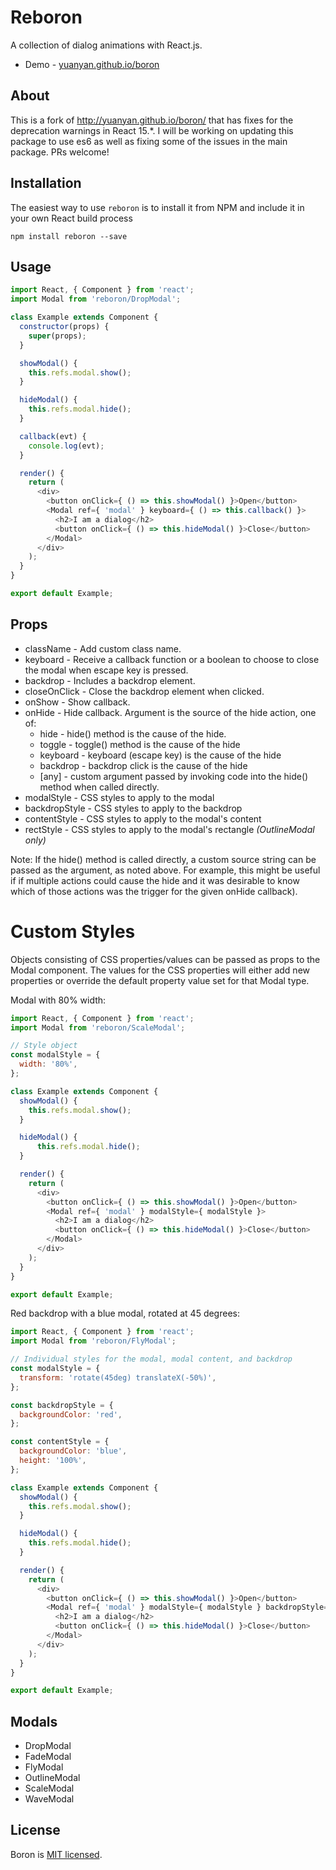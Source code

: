 Reboron
=====
A collection of dialog animations with React.js.

* Demo - [yuanyan.github.io/boron](http://yuanyan.github.io/boron/)

## About
This is a fork of http://yuanyan.github.io/boron/ that has fixes for the deprecation warnings in React 15.*. I will be working on updating this package to use es6 as well as fixing some of the issues in the main package. PRs welcome!

## Installation
The easiest way to use `reboron` is to install it from NPM and include it in your own React build process
```
npm install reboron --save
```

## Usage
``` javascript
import React, { Component } from 'react';
import Modal from 'reboron/DropModal';

class Example extends Component {
  constructor(props) {
    super(props);
  }

  showModal() {
    this.refs.modal.show();
  }

  hideModal() {
    this.refs.modal.hide();
  }

  callback(evt) {
    console.log(evt);
  }

  render() {
    return (
      <div>
        <button onClick={ () => this.showModal() }>Open</button>
        <Modal ref={ 'modal' } keyboard={ () => this.callback() }>
          <h2>I am a dialog</h2>
          <button onClick={ () => this.hideModal() }>Close</button>
        </Modal>
      </div>
    );
  }
}

export default Example;
```

## Props
* className - Add custom class name.
* keyboard - Receive a callback function or a boolean to choose to close the modal when escape key is pressed.
* backdrop - Includes a backdrop element.
* closeOnClick - Close the backdrop element when clicked.
* onShow - Show callback.
* onHide - Hide callback. Argument is the source of the hide action, one of:
  * hide - hide() method is the cause of the hide.
  * toggle - toggle() method is the cause of the hide
  * keyboard - keyboard (escape key) is the cause of the hide
  * backdrop - backdrop click is the cause of the hide
  * [any] - custom argument passed by invoking code into the hide() method when called directly.
* modalStyle - CSS styles to apply to the modal
* backdropStyle - CSS styles to apply to the backdrop
* contentStyle - CSS styles to apply to the modal's content
* rectStyle - CSS styles to apply to the modal's rectangle _(OutlineModal only)_

Note: If the hide() method is called directly, a custom source string can be
passed as the argument, as noted above. For example, this might be useful if
if multiple actions could cause the hide and it was desirable to know which of those
actions was the trigger for the given onHide callback).

# Custom Styles
Objects consisting of CSS properties/values can be passed as props to the Modal component.
The values for the CSS properties will either add new properties or override the default property value set for that Modal type.

Modal with 80% width:
``` javascript
import React, { Component } from 'react';
import Modal from 'reboron/ScaleModal';

// Style object
const modalStyle = {
  width: '80%',
};

class Example extends Component {
  showModal() {
    this.refs.modal.show();
  }

  hideModal() {
      this.refs.modal.hide();
  }

  render() {
    return (
      <div>
        <button onClick={ () => this.showModal() }>Open</button>
        <Modal ref={ 'modal' } modalStyle={ modalStyle }>
          <h2>I am a dialog</h2>
          <button onClick={ () => this.hideModal() }>Close</button>
        </Modal>
      </div>
    );
  }
}

export default Example;
```

Red backdrop with a blue modal, rotated at 45 degrees:

``` javascript
import React, { Component } from 'react';
import Modal from 'reboron/FlyModal';

// Individual styles for the modal, modal content, and backdrop
const modalStyle = {
  transform: 'rotate(45deg) translateX(-50%)',
};

const backdropStyle = {
  backgroundColor: 'red',
};

const contentStyle = {
  backgroundColor: 'blue',
  height: '100%',
};

class Example extends Component {
  showModal() {
    this.refs.modal.show();
  }

  hideModal() {
    this.refs.modal.hide();
  }

  render() {
    return (
      <div>
        <button onClick={ () => this.showModal() }>Open</button>
        <Modal ref={ 'modal' } modalStyle={ modalStyle } backdropStyle={ backdropStyle } contentStyle={ contentStyle }>
          <h2>I am a dialog</h2>
          <button onClick={ () => this.hideModal() }>Close</button>
        </Modal>
      </div>
    );
  }
}

export default Example;
```

## Modals
* DropModal
* FadeModal
* FlyModal
* OutlineModal
* ScaleModal
* WaveModal

## License
Boron is [MIT licensed](./LICENSE).
